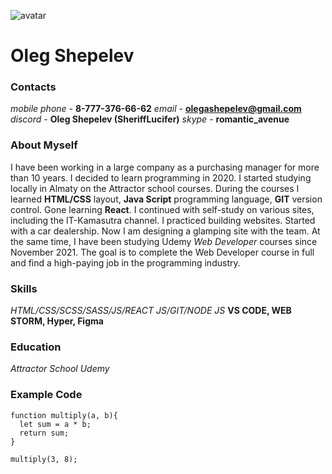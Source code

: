 ![avatar](/rsschool-cv/image/oleg.jpg)
                            
# Oleg Shepelev

### Contacts
*mobile phone* - **8-777-376-66-62**
*email* - **olegashepelev@gmail.com**
*discord* - **Oleg Shepelev (SheriffLucifer)**
*skype* - **romantic_avenue**


### About Myself

I have been working in a large company as a purchasing manager for more than 10 years.  I decided to learn programming in 2020. I started studying locally in Almaty on the Attractor school courses.  During the courses I learned **HTML/CSS** layout, **Java Script** programming language, **GIT** version control.  Gone learning **React**. I continued with self-study on various sites, including the IT-Kamasutra channel.  I practiced building websites. Started with a car dealership. Now I am designing a glamping site with the team.  At the same time, I have been studying Udemy *Web Developer* courses since November 2021. The goal is to complete the Web Developer course in full and find a high-paying job in the programming industry.


### Skills
*HTML/CSS/SCSS/SASS/JS/REACT JS/GIT/NODE JS*
**VS CODE, WEB STORM, Hyper, Figma**  


### Education
*Attractor School*
*Udemy*
                                
### Example Code

```
function multiply(a, b){
  let sum = a * b;
  return sum;
}

multiply(3, 8);
```